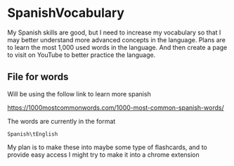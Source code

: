 # SpanishVocabulary
My Spanish skills are good, but I need to increase my vocabulary so that I may better understand more advanced concepts in the language. Plans are to learn the most 1,000 used words in the language. And then create a page to visit on YouTube to better practice the language.


## File for words
Will be using the follow link to learn more spanish

https://1000mostcommonwords.com/1000-most-common-spanish-words/

The words are currently in the format
    
    Spanish\tEnglish

My plan is to make these into maybe some type of flashcards, 
and to provide easy access I might try to make it into a chrome extension

